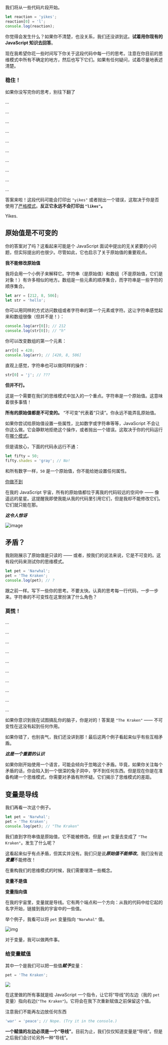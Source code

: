 我们将从一些代码片段开始。

```js
let reaction = 'yikes';
reaction[0] = 'l';
console.log(reaction);
```

你觉得会发生什么？如果你不清楚，也没关系，我们还没讲到这。**试着用你现有的 JavaScript 知识去回答**。

现在我希望你花一些时间写下你关于这段代码中每一行的思考。注意在你目前的思维模式中所有不确定的地方，然后也写下它们。如果有任何疑问，试着尽量地表述清楚。

### 稳住！
如果你没写完你的思考，别往下翻了

...

...

...

...

...

...

...

...

...

...

答案来啦！这段代码可能会打印出 `"yikes"` 或者抛出一个错误，这取决于你是否使用了[严格模式](https://click.convertkit-mail.com/qdu5qvk02rb8u838lzcg/9qhzhdu399o36ot9/aHR0cHM6Ly9kZXZlbG9wZXIubW96aWxsYS5vcmcvZW4tVVMvZG9jcy9XZWIvSmF2YVNjcmlwdC9SZWZlcmVuY2UvU3RyaWN0X21vZGU=)。**反正它永远不会打印出 `"likes"`。**

Yikes.

## 原始值是不可变的

你的答案对了吗？这看起来可能是个 JavaScript 面试中提出的无关紧要的小问题，但实际提出的也很少。尽管如此，它也启示了关于原始值的重要观点。

**我不能修改原始值**

我将会用一个小例子来解释它。字符串（是原始值）和数组（不是原始值，它们是对象！）有许多相似的地方。数组是一些元素的顺序集合，而字符串是一些字符的顺序集合。

```js
let arr = [212, 8, 506];
let str = 'hello';
```

你可以用同样的方式访问数组或者字符串的第一个元素或字符。这让字符串感觉起来和数组很像（但并不是！）：

```js
console.log(arr[0]); // 212
console.log(str[0]); // "h"
```

你可以改变数组的第一个元素：

```js
arr[0] = 420;
console.log(arr); // [420, 8, 506]
```

直观上感觉，字符串也可以做同样的操作：

```js
str[0] = 'j'; // ???
```

**但并不行。**

这是一个需要在我们的思维模式中加入的一个重点。字符串是一个原始值。这意味着很多事情！

**所有的原始值都是不可变的。** “不可变”代表着“只读”。你永远不能弄乱原始值。

如果你尝试给原始值设置一些属性，比如数字或字符串等等，JavaScript 不会让你这么做。它会静默地拒绝这个操作，或者抛出一个错误。这取决于你的代码运行在[哪个模式](https://click.convertkit-mail.com/qdu5qvk02rb8u838lzcg/9qhzhdu399o36ot9/aHR0cHM6Ly9kZXZlbG9wZXIubW96aWxsYS5vcmcvZW4tVVMvZG9jcy9XZWIvSmF2YVNjcmlwdC9SZWZlcmVuY2UvU3RyaWN0X21vZGU=)。

但是请放心，下面的代码永远行不通：

```js
let fifty = 50;
fifty.shades = 'gray'; // No!
```

和所有数字一样，`50` 是一个原始值，你不能给她设置任何属性。

[你做不到](https://click.convertkit-mail.com/qdu5qvk02rb8u838lzcg/7qh7h2upzzrppoiz/aHR0cHM6Ly93d3cueW91dHViZS5jb20vd2F0Y2g_dj1vdENwQ24wbDRXbw==)

在我的 JavaScript 宇宙，所有的原始值都位于离我的代码较远的空间中 —— 像遥远的星星。这提醒我即使我能从我的代码里引用它们，但是我却不能修改它们。它们就只能在那。

***这令人惊讶***

![image](https://user-images.githubusercontent.com/17036920/110886345-741bb900-8323-11eb-9157-733a204f7b11.png)

## 矛盾？

我刚刚展示了原始值是只读的 —— 或者，按我们的说法来说，它是不可变的。这有段代码来测试你的思维模式。

```js
let pet = 'Narwhal';
pet = 'The Kraken';
console.log(pet); // ?
```

跟之前一样。写下一些你的思考。不要太快。认真的思考每一行代码，一步一步来。字符串的不可变性在这里扮演了什么角色？

### 莫慌！

...

...

...

...

...

...

...

...

...

...

如果你意识到我在试图搞乱你的脑子，你是对的！答案是 `"The Kraken"` —— 不可变性在这没有起到任何作用。

如果你错了，也别丧气，我们还没讲到那！最后这两个例子看起来似乎有些互相矛盾。

***这是一个重要的认识***

如果你刚开始使用一个语言，可能会倾向于忽略这个矛盾。毕竟，如果你关注每个矛盾的话，你会陷入到一个很深的兔子洞中，学不到任何东西。但是现在你是在准备构建一个思维模式，你需要对矛盾有所怀疑。它们揭示了思维模式的差距。

## 变量是导线

我们再看一次这个例子。

```js
let pet = 'Narwhal';
pet = 'The Kraken';
console.log(pet); // "The Kraken"
```

我们直到字符串值是原始值，它不能被修改。但是 `pet` 变量去变成了 `"The Kraken"`。发生了什么呢？

这看起来似乎有点矛盾，但其实并没有。我们只是说***原始值不能修改***。我们没有说***变量***不能修改！

在重构我们的思维模式的时候，我们需要理清一些概念。

**变量不是值**

**变量指向值**

在我的宇宙里，变量就是导线。它有两个端点和一个方向：从我的代码中给它起的名字开始，链接到我的宇宙中的一些值。

举个例子，我看可以将 `pet` 变量指向 `"Narwhal"` 值。

![img](https://res.cloudinary.com/dg3gyk0gu/image/upload/v1579283157/just-javascript-email-images/jj03/narwhal-assignment.gif)

对于变量，我可以做两件事。

### 给变量赋值

其中一个是我们可以把一些值***赋予***变量：

```js
pet = 'The Kraken';
```

![](https://res.cloudinary.com/dg3gyk0gu/image/upload/v1579283157/just-javascript-email-images/jj03/kraken-reassignment.gif)

在这里做的所有事就是给 JavaScript 一个指令，让它将“导线”的左边（我的 `pet` 变量）指向右边(`"The Kraken"`)。它将会在我下次重新赋值之前保留这个值。

注意我们不能再左边放任何东西

```js
'war' = 'peace'; // Nope. (Try it in the console.)
```

**一个赋值的左边必须是一个“导线”**。目前为止，我们仅仅知道变量是“导线”。但是之后我们会讨论另外一种“导线”。
